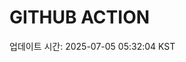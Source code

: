 # GITHUB ACTION
  <!-- START_UPDATED_TIME -->
  업데이트 시간: 2025-07-05 05:32:04 KST
  <!-- END_UPDATED_TIME -->
